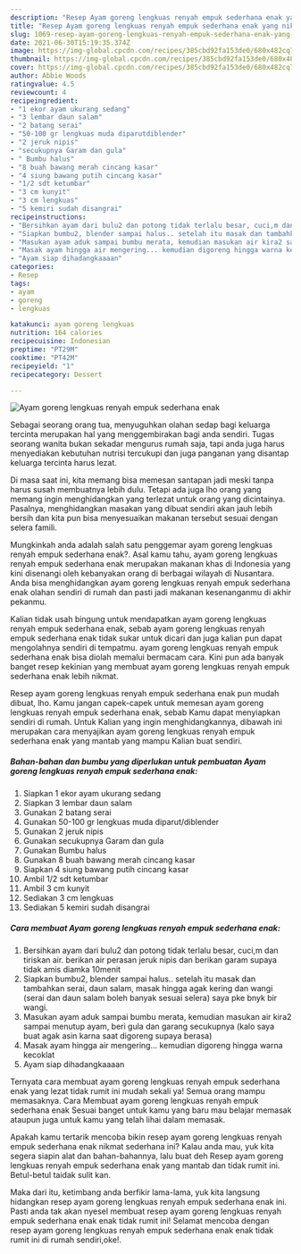 ```yaml
---
description: "Resep Ayam goreng lengkuas renyah empuk sederhana enak yang nikmat Untuk Jualan"
title: "Resep Ayam goreng lengkuas renyah empuk sederhana enak yang nikmat Untuk Jualan"
slug: 1069-resep-ayam-goreng-lengkuas-renyah-empuk-sederhana-enak-yang-nikmat-untuk-jualan
date: 2021-06-30T15:19:35.374Z
image: https://img-global.cpcdn.com/recipes/385cbd92fa153de0/680x482cq70/ayam-goreng-lengkuas-renyah-empuk-sederhana-enak-foto-resep-utama.jpg
thumbnail: https://img-global.cpcdn.com/recipes/385cbd92fa153de0/680x482cq70/ayam-goreng-lengkuas-renyah-empuk-sederhana-enak-foto-resep-utama.jpg
cover: https://img-global.cpcdn.com/recipes/385cbd92fa153de0/680x482cq70/ayam-goreng-lengkuas-renyah-empuk-sederhana-enak-foto-resep-utama.jpg
author: Abbie Woods
ratingvalue: 4.5
reviewcount: 4
recipeingredient:
- "1 ekor ayam ukurang sedang"
- "3 lembar daun salam"
- "2 batang serai"
- "50-100 gr lengkuas muda diparutdiblender"
- "2 jeruk nipis"
- "secukupnya Garam dan gula"
- " Bumbu halus"
- "8 buah bawang merah cincang kasar"
- "4 siung bawang putih cincang kasar"
- "1/2 sdt ketumbar"
- "3 cm kunyit"
- "3 cm lengkuas"
- "5 kemiri sudah disangrai"
recipeinstructions:
- "Bersihkan ayam dari bulu2 dan potong tidak terlalu besar, cuci,m dan tiriskan air. berikan air perasan jeruk nipis dan berikan garam supaya tidak amis diamka 10menit"
- "Siapkan bumbu2, blender sampai halus.. setelah itu masak dan tambahkan serai, daun salam, masak hingga agak kering dan wangi (serai dan daun salam boleh banyak sesuai selera) saya pke bnyk bir wangi."
- "Masukan ayam aduk sampai bumbu merata, kemudian masukan air kira2 sampai menutup ayam, beri gula dan garang secukupnya (kalo saya buat agak asin karna saat digoreng supaya berasa)"
- "Masak ayam hingga air mengering... kemudian digoreng hingga warna kecoklat"
- "Ayam siap dihadangkaaaan"
categories:
- Resep
tags:
- ayam
- goreng
- lengkuas

katakunci: ayam goreng lengkuas 
nutrition: 164 calories
recipecuisine: Indonesian
preptime: "PT29M"
cooktime: "PT42M"
recipeyield: "1"
recipecategory: Dessert

---
```



![Ayam goreng lengkuas renyah empuk sederhana enak](https://img-global.cpcdn.com/recipes/385cbd92fa153de0/680x482cq70/ayam-goreng-lengkuas-renyah-empuk-sederhana-enak-foto-resep-utama.jpg)

Sebagai seorang orang tua, menyuguhkan olahan sedap bagi keluarga tercinta merupakan hal yang menggembirakan bagi anda sendiri. Tugas seorang  wanita bukan sekadar mengurus rumah saja, tapi anda juga harus menyediakan kebutuhan nutrisi tercukupi dan juga panganan yang disantap keluarga tercinta harus lezat.

Di masa  saat ini, kita memang bisa memesan santapan jadi meski tanpa harus susah membuatnya lebih dulu. Tetapi ada juga lho orang yang memang ingin menghidangkan yang terlezat untuk orang yang dicintainya. Pasalnya, menghidangkan masakan yang dibuat sendiri akan jauh lebih bersih dan kita pun bisa menyesuaikan makanan tersebut sesuai dengan selera famili. 



Mungkinkah anda adalah salah satu penggemar ayam goreng lengkuas renyah empuk sederhana enak?. Asal kamu tahu, ayam goreng lengkuas renyah empuk sederhana enak merupakan makanan khas di Indonesia yang kini disenangi oleh kebanyakan orang di berbagai wilayah di Nusantara. Anda bisa menghidangkan ayam goreng lengkuas renyah empuk sederhana enak olahan sendiri di rumah dan pasti jadi makanan kesenanganmu di akhir pekanmu.

Kalian tidak usah bingung untuk mendapatkan ayam goreng lengkuas renyah empuk sederhana enak, sebab ayam goreng lengkuas renyah empuk sederhana enak tidak sukar untuk dicari dan juga kalian pun dapat mengolahnya sendiri di tempatmu. ayam goreng lengkuas renyah empuk sederhana enak bisa diolah memalui bermacam cara. Kini pun ada banyak banget resep kekinian yang membuat ayam goreng lengkuas renyah empuk sederhana enak lebih nikmat.

Resep ayam goreng lengkuas renyah empuk sederhana enak pun mudah dibuat, lho. Kamu jangan capek-capek untuk memesan ayam goreng lengkuas renyah empuk sederhana enak, sebab Kamu dapat menyiapkan sendiri di rumah. Untuk Kalian yang ingin menghidangkannya, dibawah ini merupakan cara menyajikan ayam goreng lengkuas renyah empuk sederhana enak yang mantab yang mampu Kalian buat sendiri.

<!--inarticleads1-->

##### Bahan-bahan dan bumbu yang diperlukan untuk pembuatan Ayam goreng lengkuas renyah empuk sederhana enak:

1. Siapkan 1 ekor ayam ukurang sedang
1. Siapkan 3 lembar daun salam
1. Gunakan 2 batang serai
1. Gunakan 50-100 gr lengkuas muda diparut/diblender
1. Gunakan 2 jeruk nipis
1. Gunakan secukupnya Garam dan gula
1. Gunakan  Bumbu halus
1. Gunakan 8 buah bawang merah cincang kasar
1. Siapkan 4 siung bawang putih cincang kasar
1. Ambil 1/2 sdt ketumbar
1. Ambil 3 cm kunyit
1. Sediakan 3 cm lengkuas
1. Sediakan 5 kemiri sudah disangrai




<!--inarticleads2-->

##### Cara membuat Ayam goreng lengkuas renyah empuk sederhana enak:

1. Bersihkan ayam dari bulu2 dan potong tidak terlalu besar, cuci,m dan tiriskan air. berikan air perasan jeruk nipis dan berikan garam supaya tidak amis diamka 10menit
1. Siapkan bumbu2, blender sampai halus.. setelah itu masak dan tambahkan serai, daun salam, masak hingga agak kering dan wangi (serai dan daun salam boleh banyak sesuai selera) saya pke bnyk bir wangi.
1. Masukan ayam aduk sampai bumbu merata, kemudian masukan air kira2 sampai menutup ayam, beri gula dan garang secukupnya (kalo saya buat agak asin karna saat digoreng supaya berasa)
1. Masak ayam hingga air mengering... kemudian digoreng hingga warna kecoklat
1. Ayam siap dihadangkaaaan




Ternyata cara membuat ayam goreng lengkuas renyah empuk sederhana enak yang lezat tidak rumit ini mudah sekali ya! Semua orang mampu memasaknya. Cara Membuat ayam goreng lengkuas renyah empuk sederhana enak Sesuai banget untuk kamu yang baru mau belajar memasak ataupun juga untuk kamu yang telah lihai dalam memasak.

Apakah kamu tertarik mencoba bikin resep ayam goreng lengkuas renyah empuk sederhana enak nikmat sederhana ini? Kalau anda mau, yuk kita segera siapin alat dan bahan-bahannya, lalu buat deh Resep ayam goreng lengkuas renyah empuk sederhana enak yang mantab dan tidak rumit ini. Betul-betul taidak sulit kan. 

Maka dari itu, ketimbang anda berfikir lama-lama, yuk kita langsung hidangkan resep ayam goreng lengkuas renyah empuk sederhana enak ini. Pasti anda tak akan nyesel membuat resep ayam goreng lengkuas renyah empuk sederhana enak enak tidak rumit ini! Selamat mencoba dengan resep ayam goreng lengkuas renyah empuk sederhana enak enak tidak rumit ini di rumah sendiri,oke!.

